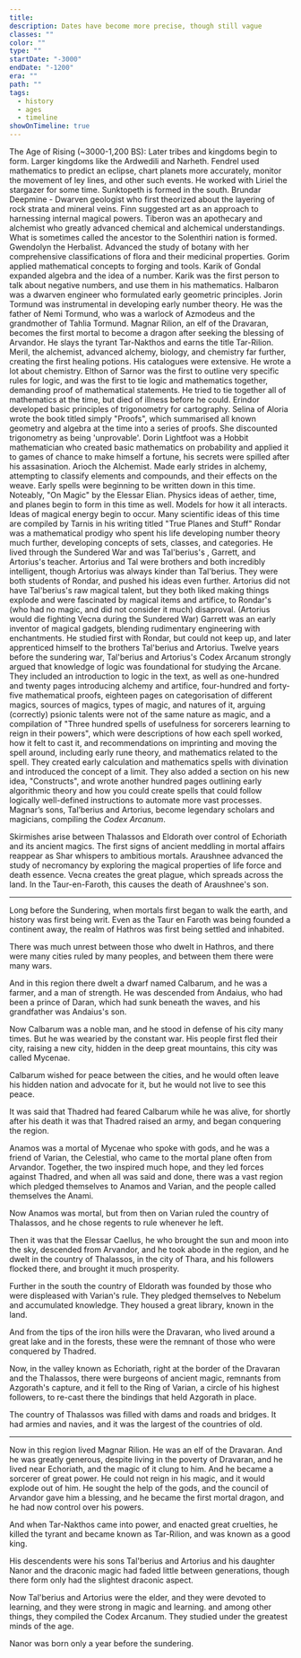 ```yaml
---
title: 
description: Dates have become more precise, though still vague
classes: ""
color: ""
type: ""
startDate: "-3000"
endDate: "-1200"
era: ""
path: ""
tags:
  - history
  - ages
  - timeline
showOnTimeline: true
---
```


The Age of Rising (~3000-1,200 BS):
Later tribes and kingdoms begin to form. Larger kingdoms like the Ardwedili and Narheth. 
Fendrel used mathematics to predict an eclipse, chart planets more accurately, monitor the movement of ley lines, and other such events. He worked with Liriel the stargazer for some time.
Sunktopeth is formed in the south. 
Brundar Deepmine - Dwarven geologist who first theorized about the layering of rock strata and mineral veins.
Finn suggested art as an approach to harnessing internal magical powers.
Tiberon was an apothecary and alchemist who greatly advanced chemical and alchemical understandings.
What is sometimes called the ancestor to the Solenthiri nation is formed.
Gwendolyn the Herbalist. Advanced the study of botany with her comprehensive classifications of flora and their medicinal properties.
Gorim applied mathematical concepts to forging and tools.
Karik of Gondal expanded algebra and the idea of a number. Karik was the first person to talk about negative numbers, and use them in his mathematics.
Halbaron was a dwarven engineer who formulated early geometric principles.
Jorin Tormund was instrumental in developing early number theory. He was the father of Nemi Tormund, who was a warlock of Azmodeus and the grandmother of Tahlia Tormund.
Magnar Rilion, an elf of the Dravaran, becomes the first mortal to become a dragon after seeking the blessing of Arvandor.
He slays the tyrant Tar-Nakthos and earns the title Tar-Rilion.
Meril, the alchemist, advanced alchemy, biology, and chemistry far further, creating the first healing potions. His catalogues were extensive. He wrote a lot about chemistry.
Elthon of Sarnor was the first to outline very specific rules for logic, and was the first to tie logic and mathematics together, demanding proof of mathematical statements. He tried to tie together all of mathematics at the time, but died of illness before he could.
Erindor developed basic principles of trigonometry for cartography.
Selina of Aloria wrote the book titled simply "Proofs", which summarised all known geometry and algebra at the time into a series of proofs. She discounted trigonometry as being 'unprovable'.
Dorin Lightfoot was a Hobbit mathematician who created basic mathematics on probability and applied it to games of chance to make himself a fortune, his secrets were spilled after his assasination.
Arioch the Alchemist. Made early strides in alchemy, attempting to classify elements and compounds, and their effects on the weave.
Early spells were beginning to be written down in this time. Noteably, "On Magic" by the Elessar Elian. Physics ideas of aether, time, and planes begin to form in this time as well. Models for how it all interacts. Ideas of magical energy begin to occur. Many scientific ideas of this time are compiled by Tarnis in his writing titled "True Planes and Stuff"
Rondar was a mathematical prodigy who spent his life developing number theory much further, developing concepts of sets, classes, and categories. He lived through the Sundered War and was Tal'berius's , Garrett, and Artorius's teacher.
Artorius and Tal were brothers and both incredibly intelligent, though Artorius was always kinder than Tal'berius. They were both students of Rondar, and pushed his ideas even further. Artorius did not have Tal'berius's raw magical talent, but they both liked making things explode and were fascinated by magical items and artifice, to Rondar's (who had no magic, and did not consider it much) disaproval. (Artorius would die fighting Vecna during the Sundered War)
Garrett was an early inventor of magical gadgets, blending rudimentary engineering with enchantments. He studied first with Rondar, but could not keep up, and later apprenticed himself to the brothers Tal'berius and Artorius.
Twelve years before the sundering war, Tal'berius and Artorius's Codex Arcanum strongly argued that knowledge of logic was foundational for studying the Arcane. They included an introduction to logic in the text, as well as one-hundred and twenty pages introducing alchemy and artifice, four-hundred and forty-five mathematical proofs, eighteen pages on categorisation of different magics, sources of magics, types of magic, and natures of it, arguing (correctly) psionic talents were not of the same nature as magic, and a compilation of "Three hundred spells of usefulness for sorcerers learning to reign in their powers", which were descriptions of how each spell worked, how it felt to cast it, and recommendations on imprinting and moving the spell around, including early rune theory, and mathematics related to the spell. They created early calculation and mathematics spells with divination and introduced the concept of a limit. They also added a section on his new idea, "Constructs", and wrote another hundred pages outlining early algorithmic theory and how you could create spells that could follow logically well-defined instructions to automate more vast processes.
Magnar’s sons, Tal’berius and Artorius, become legendary scholars and magicians, compiling the *Codex Arcanum*.

Skirmishes arise between Thalassos and Eldorath over control of Echoriath and its ancient magics.
The first signs of ancient meddling in mortal affairs reappear as Shar whispers to ambitious mortals.
Araushnee advanced the study of necromancy by exploring the magical properties of life force and death essence. 
Vecna creates the great plague, which spreads across the land. In the Taur-en-Faroth, this causes the death of Araushnee's son.


---

Long before the Sundering, when mortals first began to walk the earth, and history was first being writ. Even as the Taur en Faroth was being founded a continent away, the realm of Hathros was first being settled and inhabited. 

There was much unrest between those who dwelt in Hathros, and there were many cities ruled by many peoples, and between them there were many wars. 

And in this region there dwelt a dwarf named Calbarum, and he was a farmer, and a man of strength. He was descended from Andaius, who had been a prince of Daran, which had sunk beneath the waves, and his grandfather was Andaius's son. 

Now Calbarum was a noble man, and he stood in defense of his city many times. But he was wearied by the constant war. His people first fled their city, raising a new city, hidden in the deep great mountains, this city was called Mycenae.

Calbarum wished for peace between the cities, and he would often leave his hidden nation and advocate for it, but he would not live to see this peace.

It was said that Thadred had feared Calbarum while he was alive, for shortly after his death it was that Thadred raised an army, and began conquering the region.

Anamos was a mortal of Mycenae who spoke with gods, and he was a friend of Varian, the Celestial, who came to the mortal plane often from Arvandor. Together, the two inspired much hope, and they led forces against Thadred, and when all was said and done, there was a vast region which pledged themselves to Anamos and Varian, and the people called themselves the Anami.

Now Anamos was mortal, but from then on Varian ruled the country of Thalassos, and he chose regents to rule whenever he left.

Then it was that the Elessar Caellus, he who brought the sun and moon into the sky, descended from Arvandor, and he took abode in the region, and he dwelt in the country of Thalassos, in the city of Thara, and his followers flocked there, and brought it much prosperity.

Further in the south the country of Eldorath was founded by those who were displeased with Varian's rule. They pledged themselves to Nebelum and accumulated knowledge. They housed a great library, known in the land.

And from the tips of the iron hills were the Dravaran, who lived around a great lake and in the forests, these were the remnant of those who were conquered by Thadred.

Now, in the valley known as Echoriath, right at the border of the Dravaran and the Thalassos, there were burgeons of ancient magic, remnants from Azgorath's capture, and it fell to the Ring of Varian, a circle of his highest followers, to re-cast there the bindings that held Azgorath in place.

The country of Thalassos was filled with dams and roads and bridges. It had armies and navies, and it was the largest of the countries of old.

---
Now in this region lived Magnar Rilion. He was an elf of the Dravaran. And he was greatly generous, despite living in the poverty of Dravaran, and he lived near Echoriath, and the magic of it clung to him. And he became a sorcerer of great power. He could not reign in his magic, and it would explode out of him. He sought the help of the gods, and the council of Arvandor gave him a blessing, and he became the first mortal dragon, and he had now control over his powers. 

And when Tar-Nakthos came into power, and enacted great cruelties, he killed the tyrant and became known as Tar-Rilion, and was known as a good king.

His descendents were his sons Tal'berius and Artorius and his daughter Nanor and the draconic magic had faded little between generations, though there form only had the slightest draconic aspect. 

Now Tal'berius and Artorius were the elder, and they were devoted to learning, and they were strong in magic and learning. and among other things, they compiled the Codex Arcanum. They studied under the greatest minds of the age.

Nanor was born only a year before the sundering.